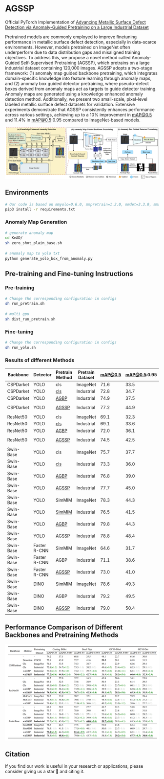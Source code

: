 # AGSSP
Official PyTorch Implementation of [Advancing Metallic Surface Defect Detection via Anomaly-Guided Pretraining on a Large Industrial Dataset](#)

Pretrained models are commonly employed to improve finetuning performance in metallic surface defect detection, especially in data-scarce environments. However, models pretrained on ImageNet often underperform due to data distribution gaps and misaligned training objectives. To address this, we propose a novel method called Anomaly-Guided Self-Supervised Pretraining (AGSSP), which pretrains on a large industrial dataset containing 120,000 images. AGSSP adopts a two-stage framework: (1) anomaly map guided backbone pretraining, which integrates domain-specific knowledge into feature learning through anomaly maps, and (2) anomaly box guided detector pretraining, where pseudo-defect boxes derived from anomaly maps act as targets to guide detector training. Anomaly maps are generated using a knowledge enhanced anomaly detection method. Additionally, we present two small-scale, pixel-level labeled metallic surface defect datasets for validation. Extensive experiments demonstrate that AGSSP consistently enhances performance across various settings, achieving up to a 10\% improvement in mAP@0.5 and 11.4% in mAP@0.5:0.95 compared to ImageNet-based models.

![](./images/main.png)

## Environments
```bash
# Our code is based on mmyolo=0.6.0, mmpretrain=1.2.0, mmdet=3.3.0, mmseg=1.2.2.
pip3 install -r requirements.txt
```

### Anomaly Map Generation
```bash
# generate anomaly map
cd KeAD/
sh zero_shot_plain_base.sh

# anomaly map to yolo txt
python generate_yolo_box_from_anomaly.py
```

## Pre-training and Fine-tuning Instructions
### Pre-training
```bash
# Change the corresponding configuration in configs
sh run_pretrain.sh

# multi gpu
sh dist_run_pretrain.sh
```

### Fine-tuning
```bash
# Change the corresponding configuration in configs
sh run_yolo.sh
```

### Results of different Methods

| Backbone       | Detector | Pretrain Method | Pretrain Dataset | mAP@0.5 | mAP@0.5:0.95 | Pretrain Weight | Config |
|----------------|----------|-----------------|------------------|---------|--------------|-----------------|--------|
| CSPDarket      | YOLO     | cls  | ImageNet         | 71.6    | 33.5         | -               |  -  |
| CSPDarket      | YOLO     | [cls](https://github.com/anonymous0601-dev/AGSSP/blob/master/configs/pretrain_agbp/yolov8s/yolov8s_1xb256_metal.py)      | Industrial       | 72.8    | 34.7         | -               | - |
| CSPDarket      | YOLO     | [AGBP](https://github.com/anonymous0601-dev/AGSSP/blob/master/configs/pretrain_agbp/yolov8s/yolov8s_1xb256_metal_distill_multi.py)           | Industrial       | 74.9    | 37.5         | -               | - |
| CSPDarket      | YOLO     | [AGSSP](https://github.com/anonymous0601-dev/AGSSP/blob/master/configs/pretrain_agdp/yolov8_s_syncbn_fast_1xb32-10e_pretrain_frozen.py)           | Industrial       | 77.2    | 44.9         | [baiduyun](https://pan.baidu.com/s/1665952Q9exabBUbfYkjP6A?pwd=nace) / [google](https://drive.google.com/file/d/1zZSqGy5knrkZrZtcbff7JHOFUtG4-WoD/view?usp=sharing) | [config](https://github.com/anonymous0601-dev/AGSSP/blob/master/configs/yolo/yolov8_s_syncbn_fast_1xb32-500e_casting_billet_mini_agssp.py) |
| ResNet50       | YOLO     | cls  | ImageNet         | 69.1    | 32.3         | -               | [config](https://github.com/anonymous0601-dev/AGSSP/blob/master/configs/yolo/yolov8_s_resnet50_1xb32-500e_casting_billet_mini.py) |
| ResNet50       | YOLO     | [cls](https://github.com/anonymous0601-dev/AGSSP/blob/master/configs/pretrain_agbp/resnet/resnet50_1xb256_metal.py)      | Industrial       | 69.1    | 33.6         | -               | - |
| ResNet50       | YOLO     | [AGBP](https://github.com/anonymous0601-dev/AGSSP/blob/master/configs/pretrain_agbp/resnet/resnet50_1xb256_metal_distill_multi.py)            | Industrial       | 72.0    | 36.1         | -               | - |
| ResNet50       | YOLO     | [AGSSP](https://github.com/anonymous0601-dev/AGSSP/blob/master/configs/pretrain_agdp/yolov8_s_resnet50_1xb32-10e_pretrain_frozen.py)           | Industrial       | 74.5    | 42.5         | [baiduyun](https://pan.baidu.com/s/1Uv_Z6SkZl9QJmNhkHSnhtw?pwd=ux5w) / [google](https://drive.google.com/file/d/1LmdjnMikyMbcVy4divOEbHAc0VI_VJz2/view?usp=sharing) | [config](https://github.com/anonymous0601-dev/AGSSP/blob/master/configs/yolo/yolov8_s_resnet50_1xb32-500e_casting_billet_mini_agssp.py) |
| Swin-Base      | YOLO     | cls  | ImageNet         | 75.7    | 37.7         | -               | [config](https://github.com/anonymous0601-dev/AGSSP/blob/master/configs/yolo/yolov8_s_swinb_1xb32-500e_casting_billet_mini.py) |
| Swin-Base      | YOLO     | [cls](https://github.com/anonymous0601-dev/AGSSP/blob/master/configs/pretrain_agbp/swin/swin-base_1xb256_metal.py)      | Industrial       | 73.3    | 36.0         | -               | - |
| Swin-Base      | YOLO     | [AGBP](https://github.com/anonymous0601-dev/AGSSP/blob/master/configs/pretrain_agbp/swin/swin-base_1xb256_metal_distill_multi.py)            | Industrial       | 76.8    | 39.0         | -               | - |
| Swin-Base      | YOLO     | [AGSSP](https://github.com/anonymous0601-dev/AGSSP/blob/master/configs/pretrain_agdp/yolov8_s_swinb_1xb32-10e_pretrain_frozen_cls.py)           | Industrial       | 77.7    | 45.0         | [baiduyun](https://pan.baidu.com/s/1nbRCRermuVofwpX9OdkWTA?pwd=w45v) / [google](https://drive.google.com/file/d/1dSRW03lLlbIL7Kz1i_9juMY9kUTPsMhX/view?usp=sharing) | [config](https://github.com/anonymous0601-dev/AGSSP/blob/master/configs/yolo/yolov8_s_swinb_1xb32-500e_casting_billet_mini_agssd_cls.py) |
| Swin-Base      | YOLO     | SimMIM | ImageNet        | 78.3    | 44.3         | -               | - |
| Swin-Base      | YOLO     | [SimMIM](https://github.com/anonymous0601-dev/AGSSP/blob/master/configs/pretrain_agbp/simmim/simmim_swin-base-w6_1xb256-amp-coslr-500e_in1k-192px_metal.py)   | Industrial       | 76.5    | 41.5         | -               | - |
| Swin-Base      | YOLO     | [AGBP](https://github.com/anonymous0601-dev/AGSSP/blob/master/configs/pretrain_agbp/simmim/simmim_swin-base-w6_1xb256-amp-coslr-500e_in1k-192px_metal_distill_multi.py)            | Industrial       | 79.8    | 44.3         | -               | - |
| Swin-Base      | YOLO     | [AGSSP](https://github.com/anonymous0601-dev/AGSSP/blob/master/configs/pretrain_agdp/yolov8_s_swinb_1xb32-10e_pretrain_frozen.py)           | Industrial       | 78.8    | 48.4         | [baiduyun](https://pan.baidu.com/s/1PBOnVVWiictCoz-BASfyKw?pwd=r6ji) / [google](https://drive.google.com/file/d/1UkH182LFlt07-Ux8Y-Jfk4_1NU7DySH5/view?usp=sharing) | [config](https://github.com/anonymous0601-dev/AGSSP/blob/master/configs/yolo/yolov8_s_swinb_1xb32-500e_casting_billet_mini_agssd.py) |
| Swin-Base      | Faster R-CNN | SimMIM | ImageNet      | 64.6    | 31.7         | -               | [config](https://github.com/anonymous0601-dev/AGSSP/blob/master/configs/faster_rcnn/faster-rcnn_swinb_fpn_1x_casting.py) |
| Swin-Base      | Faster R-CNN | AGBP           | Industrial       | 71.1    | 38.6         | -               | [config](https://github.com/anonymous0601-dev/AGSSP/blob/master/configs/faster_rcnn/faster-rcnn_swinb_fpn_1x_casting_agbp.py) |
| Swin-Base      | Faster R-CNN | [AGSSP](https://github.com/anonymous0601-dev/AGSSP/blob/master/configs/pretrain_agdp/faster-rcnn_swinb_fpn_1x_pretrain_frozen.py)          | Industrial       | 73.0    | 41.0         | [baiduyun](https://pan.baidu.com/s/1SZ2E2GUjAG6QD9btW_mvAw?pwd=ab8h) / [google](https://drive.google.com/file/d/1RX1J20KA2fM5Y2Q9aZRVxaTXucENR67V/view?usp=sharing) | [config](https://github.com/anonymous0601-dev/AGSSP/blob/master/configs/faster_rcnn/faster-rcnn_swinb_fpn_1x_casting_agssp.py) |
| Swin-Base      | DINO      | SimMIM | ImageNet        | 78.6    | 49.3         | -               | [config](https://github.com/anonymous0601-dev/AGSSP/blob/master/configs/dino/dino-4scale_swin-b_1xb8-12e_casting.py) |
| Swin-Base      | DINO      | AGBP           | Industrial       | 79.2    | 49.5         | -               | [config](https://github.com/anonymous0601-dev/AGSSP/blob/master/configs/dino/dino-4scale_swin-b_1xb8-12e_casting_agbp.py) |
| Swin-Base      | DINO      | [AGSSP](https://github.com/anonymous0601-dev/AGSSP/blob/master/configs/pretrain_agdp/dino-4scale_swinb_1xb32-10e_pretrain_frozen.py)          | Industrial       | 79.0    | 50.4         | [baidyun](https://pan.baidu.com/s/1c81dxqqlgvTpSZfdhWYAsg?pwd=c89d) / [google](https://drive.google.com/file/d/1zDRs37IAV7jXiiu5DyThOfgQtefK2mOz/view?usp=sharing) | [config](https://github.com/anonymous0601-dev/AGSSP/blob/master/configs/dino/dino-4scale_swin-b_1xb8-12e_casting_agssp.py) |

## Performance Comparison of Different Backbones and Pretraining Methods
![](./images/results.png)

## Citation
If you find our work is useful in your research or applications, please consider giving us a star 🌟 and citing it.
